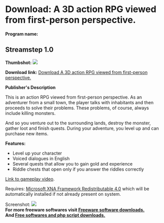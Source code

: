 # Download: A 3D action RPG viewed from first-person perspective.

**Program name:**

## Streamstep 1.0

  
**Thumbshot:** ![](http://www.freewarefiles.com/screenshot/streamstep_md.jpg)   
  
**Download link:** [Download A 3D action RPG viewed from first-person perspective.](http://freesoftwares.boysofts.com/Streamstep_program_75342.html)  
  


**Publisher's Description**  
  


This is an action RPG viewed from first-person perspective. As an adventurer from a small town, the player talks with inhabitants and then proceeds to solve their problems. These problems, of course, always include killing monsters. 

And so you venture out to the surrounding lands, destroy the monster, gather loot and finish quests. During your adventure, you level up and can purchase new items. 

**Features:**

  * Level up your character 
  * Voiced dialogues in English 
  * Several quests that allow you to gain gold and experience 
  * Riddle chests that open only if you answer the riddles correctly 

[Link to gameplay video](http://www.youtube.com/watch?v=gpSii-efCmc).

Requires: [Microsoft XNA Framework Redistributable 4.0](http://www.microsoft.com/download/en/details.aspx?id=20914) which will be automatically installed if not already present on system. 

  
  
Screenshot: ![](http://www.freewarefiles.com/screenshot/streamstep.jpg)   
**For more freeware softwares visit [Freeware software downloads.](http://freesoftwares.boysofts.com/)**   
**And [Free softwares and php script downloads.](http://www.boysofts.com/)**
